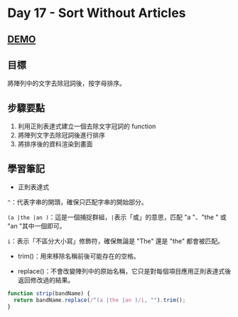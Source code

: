 # Day 17 - Sort Without Articles

## [DEMO](https://ayating.github.io/JavaScript30/17%20-%20Sort%20Without%20Articles/index-done.html)

## 目標

將陣列中的文字去除冠詞後，按字母排序。

## 步驟要點

1. 利用正則表達式建立一個去除文字冠詞的 function
2. 將陣列文字去除冠詞後進行排序
3. 將排序後的資料渲染到畫面

## 學習筆記

- 正則表達式

`^`：代表字串的開頭，確保只匹配字串的開始部分。

`(a |the |an )`：這是一個捕捉群組，`|`表示「或」的意思，匹配 "a "、"the " 或 "an "其中一個即可。

`i`：表示「不區分大小寫」修飾符，確保無論是 "The" 還是 "the" 都會被匹配。

- trim()：用來移除名稱前後可能存在的空格。

- replace()：不會改變陣列中的原始名稱，它只是對每個項目應用正則表達式後返回修改過的結果。

```js
function strip(bandName) {
  return bandName.replace(/^(a |the |an )/i, "").trim();
}
```
